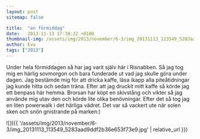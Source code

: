 ```yaml
---
layout: post
sitemap: false

title:  "en förmiddag"
date:   2013-11-13 17:38:22 +0100
thumbnail-img: /assets/img/2013/november/6-3/img_20131113_113549_5283aad9ddf2b36e653f73e9.jpg
author: Eva
tags: ["2013"]
---
```


Under hela förmiddagen så har jag varit själv här i Risnabben.  Så jag tog mig en härlig sovmorgon och bara funderade ut vad jag skulle göra under dagen. Jag bestämde mig för att dricka kaffe,  läsa ikapp alla piteåtidningar jag kunde hitta och sedan träna. Efter att jag druckit mitt kaffe så körde jag ett benpass här hemma. Brorsan har köpt en skivstång och vikter så jag använde mig utav den och körde lite olika benövningar.  Efter det så tog jag en liten powerwalk i det härliga vädret.  Det var så vackert ute när solen sken och snön gnistrande på marken:)

![]({{ '/assets/img/2013/november/6-3/img_20131113_113549_5283aad9ddf2b36e653f73e9.jpg'  | relative_url }})

